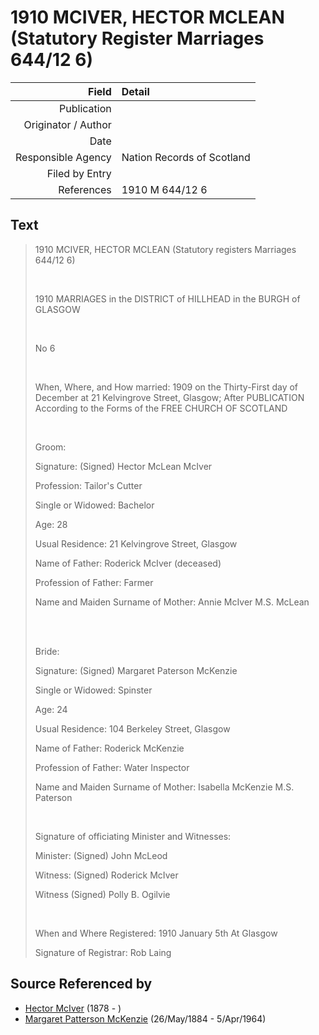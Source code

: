 ﻿---
layout: page
permalink: /sources/s8363314
---

# 1910 MCIVER, HECTOR MCLEAN (Statutory Register Marriages 644/12 6)

Field | Detail
---:|:---
Publication | 
Originator / Author | 
Date | 
Responsible Agency | Nation Records of Scotland
Filed by Entry | 
References | 1910 M 644/12 6

## Text

> 1910 MCIVER, HECTOR MCLEAN (Statutory registers Marriages 644/12 6)
>
> <br/>
>
> 1910 MARRIAGES in the DISTRICT of HILLHEAD in the BURGH of GLASGOW
>
> <br/>
>
> No 6
>
> <br/>
>
> When, Where, and How married: 1909 on the Thirty-First day of December at 21 Kelvingrove Street, Glasgow; After PUBLICATION According to the Forms of the FREE CHURCH OF SCOTLAND
>
> <br/>
>
> Groom:
>
> Signature: (Signed) Hector McLean McIver
>
> Profession: Tailor's Cutter
>
> Single or Widowed: Bachelor
>
> Age: 28
>
> Usual Residence: 21 Kelvingrove Street, Glasgow
>
> Name of Father: Roderick McIver (deceased)
>
> Profession of Father: Farmer
>
> Name and Maiden Surname of Mother: Annie McIver M.S. McLean
>
> <br/>
>
> <br/>
>
> Bride:
>
> Signature: (Signed) Margaret Paterson McKenzie
>
> Single or Widowed: Spinster
>
> Age: 24
>
> Usual Residence: 104 Berkeley Street, Glasgow
>
> Name of Father: Roderick McKenzie
>
> Profession of Father: Water Inspector
>
> Name and Maiden Surname of Mother: Isabella McKenzie M.S. Paterson
>
> <br/>
>
> Signature of officiating Minister and Witnesses:
>
> Minister: (Signed) John McLeod
>
> Witness: (Signed) Roderick McIver
>
> Witness (Signed) Polly B. Ogilvie
>
> <br/>
>
> When and Where Registered: 1910 January 5th At Glasgow
>
> Signature of Registrar: Rob Laing
>

## Source Referenced by

* [Hector McIver](../people/@62168745@-hector-mciver-b1878-d.md) (1878 - )
* [Margaret Patterson McKenzie](../people/@88610293@-margaret-patterson-mckenzie-b1884-5-26-d1964-4-5.md) (26/May/1884 - 5/Apr/1964)
